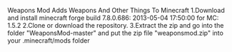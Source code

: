 Weapons Mod Adds Weapons And Other Things To Minecraft
1.Download and install minecraft forge build 7.8.0.686: 2013-05-04 17:50:00 for MC: 1.5.2
2.Clone or download the repository.
3.Extract the zip and go into the folder "WeaponsMod-master" and put the zip file "weaponsmod.zip" into your .minecraft/mods folder
